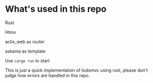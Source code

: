 # What's used in this repo
Rust

Htmx

actix_web as router

askama as template

Use `cargo run` to start

This is just a quick implementation of todomvc using rust, please don't judge how errors are handled in this repo.
